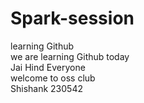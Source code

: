 # Spark-session
learning Github
<br>
we are learning Github today
<br>
Jai Hind Everyone
<br>
welcome to oss club
<br>
Shishank 230542
<br>
